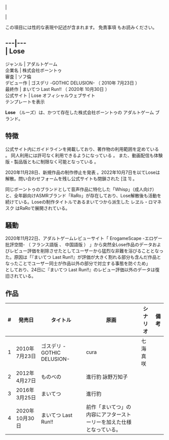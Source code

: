|

|

この項目には性的な表現や記述が含まれます。  免責事項  もお読みください。  
  
---|---  
|  Lose  
---  
ジャンル  |  アダルトゲーム   
企業名  |  株式会社ボーントゥ   
審査  |  ソフ倫   
デビュー作  |  ゴスデリ -GOTHIC DELUSION-  （  2010年  7月23日  ）   
最終作  |  まいてつ Last Run!!  （  2020年  10月30日  ）   
公式サイト  |  Lose オフィシャルウェブサイト   
テンプレートを表示  
  
**Lose** （ルーズ）は、かつて存在した株式会社ボーントゥの  アダルトゲーム  ブランド。

##  特徴  

公式サイト内にガイドラインを掲載しており、著作物の利用範囲を定めている    。 同人利用には許可なく利用できるようになっている    。
また、動画配信も体験版・製品版ともに制限なく可能となっている    。

2020年11月28日、新規作品の制作停止を発表    。2022年10月7日を以てLoseは解散。問い合わせフォームを残し公式サイトも閉鎖された
[注 1]  。

同じボーントゥのブランドとして音声作品に特化した「Whisp」（成人向け）と、全年齢向けASMRブランド「RaRo」が存在しており、Lose解散後も活動を続けている。Loseの制作タイトルであるまいてつから派生した
レヱル・ロマネスク  はRaRoで展開されている。

##  騒動  

2020年11月22日、アダルトゲームレビューサイト「  ErogameScape -エロゲー批評空間-  （  フランス語版  、  中国語版  ）
」から突然全Lose作品のデータおよびレビュー評価を削除させたとしてユーザーから猛烈な非難を浴びることとなった。原因は「『まいてつ Last
Run!!』が評価が大きく割れる部分も含んだ作品となったことでユーザー同士が作品以外の部分で対立する事態を防ぐため」  
としており、24日に『まいてつ Last Run!!』のレビュー評価以外のデータは復旧されている。

##  作品  

|  #  |  発売日  |  タイトル  |  原画  |  シナリオ  |  備考   
---|---|---|---|---|---  
1  |  2010年7月23日  |  ゴスデリ -GOTHIC DELUSION-  |  cura  |  七海真咲  |   
2  |  2012年4月27日  |  ものべの  |  進行豹  詠野万知子   
3  |  2016年3月25日  |  まいてつ  |  進行豹   
4  |  2020年10月30日  |  まいてつ Last Run!!  |  前作「まいてつ」の内容にアフターストーリーを加えた仕様となっている。   
  
